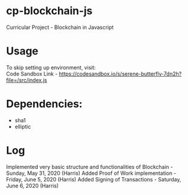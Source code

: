 # cp-blockchain-js 

Curricular Project - Blockchain in Javascript

# Usage
To skip setting up environment, visit:  
Code Sandbox Link - https://codesandbox.io/s/serene-butterfly-7dn2h?file=/src/index.js

# Dependencies:
  - sha1
  - elliptic

# Log
Implemented very basic structure and functionalities of Blockchain - Sunday, May 31, 2020 (Harris)
Added Proof of Work implementation - Friday, June 5, 2020 (Harris)
Added Signing of Transactions - Saturday, June 6, 2020 (Harris)
